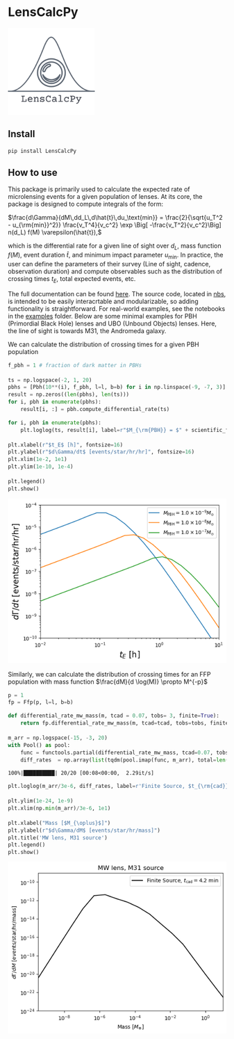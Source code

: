 LensCalcPy
================

<!-- WARNING: THIS FILE WAS AUTOGENERATED! DO NOT EDIT! -->

<img src="assets/logo.png" alt="logo" width="200"/>

## Install

``` sh
pip install LensCalcPy
```

## How to use

This package is primarily used to calculate the expected rate of
microlensing events for a given population of lenses. At its core, the
package is designed to compute integrals of the form:

$\frac{d\Gamma}{dM\,dd_L\,d\hat{t}\,du_\text{min}} =  \frac{2}{\sqrt{u_T^2 - u_{\rm{min}}^2}} \frac{v_T^4}{v_c^2} \exp \Big[ -\frac{v_T^2}{v_c^2}\Big] n(d_L) f(M) \varepsilon(\hat{t}),$

which is the differential rate for a given line of sight over $d_L$,
mass function $f(M)$, event duration $\hat{t}$, and minimum impact
parameter $u_\text{min}$. In practice, the user can define the
parameters of their survey (Line of sight, cadence, observation
duration) and compute observables such as the distribution of crossing
times $t_E$, total expected events, etc.

The full documentation can be found
[here](http://nolan-smyth.com/LensCalcPy/). The source code, located in
[nbs](https://github.com/NolanSmyth/LensCalcPy/tree/main/nbs), is
intended to be easily interacrtable and modularizable, so adding
functionality is straightforward. For real-world examples, see the
notebooks in the
[examples](https://github.com/NolanSmyth/LensCalcPy/tree/main/examples)
folder. Below are some minimal examples for PBH (Primordial Black Hole)
lenses and UBO (Unbound Objects) lenses. Here, the line of sight is
towards M31, the Andromeda galaxy.

We can calculate the distribution of crossing times for a given PBH
population

``` python
f_pbh = 1 # fraction of dark matter in PBHs

ts = np.logspace(-2, 1, 20)
pbhs = [Pbh(10**(i), f_pbh, l=l, b=b) for i in np.linspace(-9, -7, 3)]
result = np.zeros((len(pbhs), len(ts)))
for i, pbh in enumerate(pbhs):
    result[i, :] = pbh.compute_differential_rate(ts)
```

``` python
for i, pbh in enumerate(pbhs):
    plt.loglog(ts, result[i], label=r"$M_{\rm{PBH}} = $" + scientific_format(pbh.mass,0) + "$M_{\odot}$")

plt.xlabel(r"$t_E$ [h]", fontsize=16)
plt.ylabel(r"$d\Gamma/dt$ [events/star/hr/hr]", fontsize=16)
plt.xlim(1e-2, 1e1)
plt.ylim(1e-10, 1e-4)

plt.legend()
plt.show()
```

![](index_files/figure-commonmark/cell-3-output-1.png)

Similarly, we can calculate the distribution of crossing times for an
FFP population with mass function $\frac{dM}{d \log(M)} \propto M^{-p}$

``` python
p = 1
fp = Ffp(p, l=l, b=b)
```

``` python
def differential_rate_mw_mass(m, tcad = 0.07, tobs= 3, finite=True):
    return fp.differential_rate_mw_mass(m, tcad=tcad, tobs=tobs, finite=finite)

m_arr = np.logspace(-15, -3, 20)
with Pool() as pool:
    func = functools.partial(differential_rate_mw_mass, tcad=0.07, tobs=3, finite=True)
    diff_rates  = np.array(list(tqdm(pool.imap(func, m_arr), total=len(m_arr))))
```

    100%|██████████| 20/20 [00:08<00:00,  2.29it/s]

``` python
plt.loglog(m_arr/3e-6, diff_rates, label=r'Finite Source, $t_{\rm{cad}} = 4.2 ~\rm{min}$', color='k')

plt.ylim(1e-24, 1e-9)
plt.xlim(np.min(m_arr)/3e-6, 1e1)

plt.xlabel("Mass [$M_{\oplus}$]")
plt.ylabel(r"$d\Gamma/dM$ [events/star/hr/mass]")
plt.title('MW lens, M31 source')
plt.legend()
plt.show()
```

![](index_files/figure-commonmark/cell-6-output-1.png)
